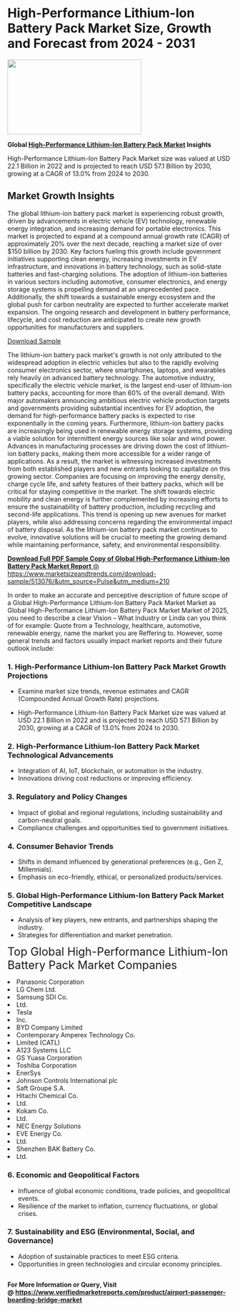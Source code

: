 <H1>High-Performance Lithium-Ion Battery Pack Market Size, Growth and Forecast from 2024 - 2031</H1><img class="aligncenter size-medium wp-image-584254" src="https://thirdeyenews.in/wp-content/uploads/2024/09/Global-Market-Research-300x168.jpeg" alt="" width="300" height="168" /><p><strong>Global&nbsp;<a href="https://www.marketsizeandtrends.com/download-sample/513076/&amp;utm_source=Pulse&amp;utm_medium=210">High-Performance Lithium-Ion Battery Pack Market</a> Insights</strong></p><p>High-Performance Lithium-Ion Battery Pack Market size was valued at USD 22.1 Billion in 2022 and is projected to reach USD 57.1 Billion by 2030, growing at a CAGR of 13.0% from 2024 to 2030.</p><p><h2>Market Growth Insights</h2> <p>The global lithium-ion battery pack market is experiencing robust growth, driven by advancements in electric vehicle (EV) technology, renewable energy integration, and increasing demand for portable electronics. This market is projected to expand at a compound annual growth rate (CAGR) of approximately 20% over the next decade, reaching a market size of over $150 billion by 2030. Key factors fueling this growth include government initiatives supporting clean energy, increasing investments in EV infrastructure, and innovations in battery technology, such as solid-state batteries and fast-charging solutions. The adoption of lithium-ion batteries in various sectors including automotive, consumer electronics, and energy storage systems is propelling demand at an unprecedented pace. Additionally, the shift towards a sustainable energy ecosystem and the global push for carbon neutrality are expected to further accelerate market expansion. The ongoing research and development in battery performance, lifecycle, and cost reduction are anticipated to create new growth opportunities for manufacturers and suppliers.</p> <p><a href="#download">Download Sample</a></p> <p>The lithium-ion battery pack market's growth is not only attributed to the widespread adoption in electric vehicles but also to the rapidly evolving consumer electronics sector, where smartphones, laptops, and wearables rely heavily on advanced battery technology. The automotive industry, specifically the electric vehicle market, is the largest end-user of lithium-ion battery packs, accounting for more than 60% of the overall demand. With major automakers announcing ambitious electric vehicle production targets and governments providing substantial incentives for EV adoption, the demand for high-performance battery packs is expected to rise exponentially in the coming years. Furthermore, lithium-ion battery packs are increasingly being used in renewable energy storage systems, providing a viable solution for intermittent energy sources like solar and wind power. Advances in manufacturing processes are driving down the cost of lithium-ion battery packs, making them more accessible for a wider range of applications. As a result, the market is witnessing increased investments from both established players and new entrants looking to capitalize on this growing sector. Companies are focusing on improving the energy density, charge cycle life, and safety features of their battery packs, which will be critical for staying competitive in the market. The shift towards electric mobility and clean energy is further complemented by increasing efforts to ensure the sustainability of battery production, including recycling and second-life applications. This trend is opening up new avenues for market players, while also addressing concerns regarding the environmental impact of battery disposal. As the lithium-ion battery pack market continues to evolve, innovative solutions will be crucial to meeting the growing demand while maintaining performance, safety, and environmental responsibility. <p><a href="#get-more"></p><p><span class=""><strong>Download Full PDF Sample Copy of Global High-Performance Lithium-Ion Battery Pack Market Report</strong> @ <a href="https://www.marketsizeandtrends.com/download-sample/513076/&amp;utm_source=Pulse&amp;utm_medium=210" target="_blank">https://www.marketsizeandtrends.com/download-sample/513076/&amp;utm_source=Pulse&amp;utm_medium=210</a></span></p><p>In order to make an accurate and perceptive description of future scope of a Global&nbsp;High-Performance Lithium-Ion Battery Pack Market Market as Global&nbsp;High-Performance Lithium-Ion Battery Pack Market Market of 2025, you need to describe a clear Vision &ndash; What Industry or Linda can you think of for example: Quote from a Technology, healthcare, automotive, renewable energy, name the market you are Reffering to. However, some general trends and factors usually impact market reports and their future outlook include:</p><h3>1.&nbsp;<strong>High-Performance Lithium-Ion Battery Pack Market Growth Projections</strong></h3><ul><li>Examine market size trends, revenue estimates and CAGR (Compounded Annual Growth Rate) projections.</li><li><p>High-Performance Lithium-Ion Battery Pack Market size was valued at USD 22.1 Billion in 2022 and is projected to reach USD 57.1 Billion by 2030, growing at a CAGR of 13.0% from 2024 to 2030.</p></li></ul><h3>2.&nbsp;<strong>High-Performance Lithium-Ion Battery Pack Market Technological Advancements</strong></h3><ul><li>Integration of AI, IoT, blockchain, or automation in the industry.</li><li>Innovations driving cost reductions or improving efficiency.</li></ul><h3>3.&nbsp;<strong>Regulatory and Policy Changes</strong></h3><ul><li>Impact of global and regional regulations, including sustainability and carbon-neutral goals.</li><li>Compliance challenges and opportunities tied to government initiatives.</li></ul><h3>4.&nbsp;<strong>Consumer Behavior Trends</strong></h3><ul><li>Shifts in demand influenced by generational preferences (e.g., Gen Z, Millennials).</li><li>Emphasis on eco-friendly, ethical, or personalized products/services.</li></ul><h3>5.&nbsp;<strong>Global High-Performance Lithium-Ion Battery Pack Market Competitive Landscape</strong></h3><ul><li>Analysis of key players, new entrants, and partnerships shaping the industry.</li><li>Strategies for differentiation and market penetration.</li></ul><p data-pm-slice="1 1 []"><span style="color: inherit; font-family: inherit; font-size: 25px;">Top Global High-Performance Lithium-Ion Battery Pack Market Companies</span></p><div class="" data-test-id=""><p><li>Panasonic Corporation</li><li> LG Chem Ltd.</li><li> Samsung SDI Co.</li><li> Ltd.</li><li> Tesla</li><li> Inc.</li><li> BYD Company Limited</li><li> Contemporary Amperex Technology Co.</li><li> Limited (CATL)</li><li> A123 Systems LLC</li><li> GS Yuasa Corporation</li><li> Toshiba Corporation</li><li> EnerSys</li><li> Johnson Controls International plc</li><li> Saft Groupe S.A.</li><li> Hitachi Chemical Co.</li><li> Ltd.</li><li> Kokam Co.</li><li> Ltd.</li><li> NEC Energy Solutions</li><li> EVE Energy Co.</li><li> Ltd.</li><li> Shenzhen BAK Battery Co.</li><li> Ltd.</li></p></div><h3>6.&nbsp;<strong>Economic and Geopolitical Factors</strong></h3><ul><li>Influence of global economic conditions, trade policies, and geopolitical events.</li><li>Resilience of the market to inflation, currency fluctuations, or global crises.</li></ul><h3>7.&nbsp;<strong>Sustainability and ESG (Environmental, Social, and Governance)</strong></h3><ul><li>Adoption of sustainable practices to meet ESG criteria.</li><li>Opportunities in green technologies and circular economy principles.</li></ul><h2><strong style="font-size: 14px;">For More Information or Query, Visit @&nbsp;</strong><a style="background-color: #ffffff; font-size: 14px;" href="https://www.marketsizeandtrends.com/report/high-performance-lithium-ion-battery-pack-market/" target="_blank">https://www.verifiedmarketreports.com/product/airport-passenger-boarding-bridge-market</a></h2>
